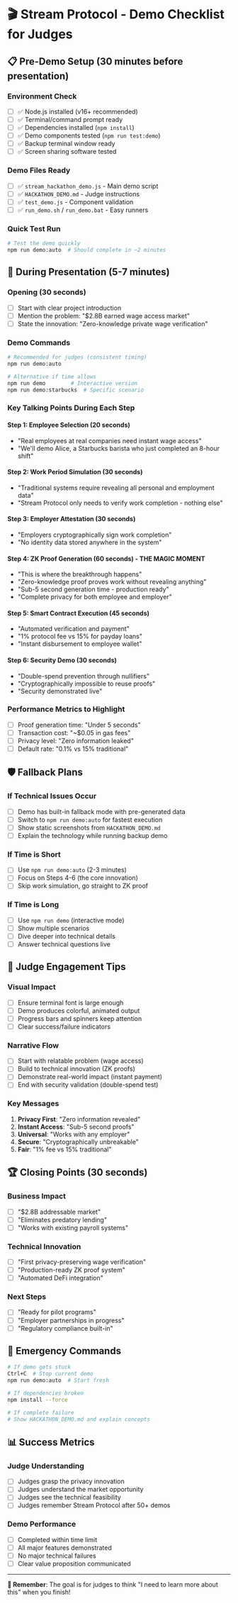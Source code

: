 # 🎬 Stream Protocol - Demo Checklist for Judges

## 📋 Pre-Demo Setup (30 minutes before presentation)

### Environment Check
- [ ] ✅ Node.js installed (v16+ recommended)
- [ ] ✅ Terminal/command prompt ready
- [ ] ✅ Dependencies installed (`npm install`)
- [ ] ✅ Demo components tested (`npm run test:demo`)
- [ ] ✅ Backup terminal window ready
- [ ] ✅ Screen sharing software tested

### Demo Files Ready
- [ ] ✅ `stream_hackathon_demo.js` - Main demo script
- [ ] ✅ `HACKATHON_DEMO.md` - Judge instructions
- [ ] ✅ `test_demo.js` - Component validation
- [ ] ✅ `run_demo.sh` / `run_demo.bat` - Easy runners

### Quick Test Run
```bash
# Test the demo quickly
npm run demo:auto  # Should complete in ~2 minutes
```

## 🎯 During Presentation (5-7 minutes)

### Opening (30 seconds)
- [ ] Start with clear project introduction
- [ ] Mention the problem: "$2.8B earned wage access market"
- [ ] State the innovation: "Zero-knowledge private wage verification"

### Demo Commands
```bash
# Recommended for judges (consistent timing)
npm run demo:auto

# Alternative if time allows
npm run demo        # Interactive version
npm run demo:starbucks  # Specific scenario
```

### Key Talking Points During Each Step

#### Step 1: Employee Selection (20 seconds)
- "Real employees at real companies need instant wage access"
- "We'll demo Alice, a Starbucks barista who just completed an 8-hour shift"

#### Step 2: Work Period Simulation (30 seconds)
- "Traditional systems require revealing all personal and employment data"
- "Stream Protocol only needs to verify work completion - nothing else"

#### Step 3: Employer Attestation (30 seconds)
- "Employers cryptographically sign work completion"
- "No identity data stored anywhere in the system"

#### Step 4: ZK Proof Generation (60 seconds) - **THE MAGIC MOMENT**
- "This is where the breakthrough happens"
- "Zero-knowledge proof proves work without revealing anything"
- "Sub-5 second generation time - production ready"
- "Complete privacy for both employee and employer"

#### Step 5: Smart Contract Execution (45 seconds)
- "Automated verification and payment"
- "1% protocol fee vs 15% for payday loans"
- "Instant disbursement to employee wallet"

#### Step 6: Security Demo (30 seconds)
- "Double-spend prevention through nullifiers"
- "Cryptographically impossible to reuse proofs"
- "Security demonstrated live"

### Performance Metrics to Highlight
- [ ] Proof generation time: "Under 5 seconds"
- [ ] Transaction cost: "~$0.05 in gas fees"
- [ ] Privacy level: "Zero information leaked"
- [ ] Default rate: "0.1% vs 15% traditional"

## 🛡️ Fallback Plans

### If Technical Issues Occur
- [ ] Demo has built-in fallback mode with pre-generated data
- [ ] Switch to `npm run demo:auto` for fastest execution
- [ ] Show static screenshots from `HACKATHON_DEMO.md`
- [ ] Explain the technology while running backup demo

### If Time is Short
- [ ] Use `npm run demo:auto` (2-3 minutes)
- [ ] Focus on Steps 4-6 (the core innovation)
- [ ] Skip work simulation, go straight to ZK proof

### If Time is Long
- [ ] Use `npm run demo` (interactive mode)
- [ ] Show multiple scenarios
- [ ] Dive deeper into technical details
- [ ] Answer technical questions live

## 🎪 Judge Engagement Tips

### Visual Impact
- [ ] Ensure terminal font is large enough
- [ ] Demo produces colorful, animated output
- [ ] Progress bars and spinners keep attention
- [ ] Clear success/failure indicators

### Narrative Flow
- [ ] Start with relatable problem (wage access)
- [ ] Build to technical innovation (ZK proofs)
- [ ] Demonstrate real-world impact (instant payment)
- [ ] End with security validation (double-spend test)

### Key Messages
1. **Privacy First**: "Zero information revealed"
2. **Instant Access**: "Sub-5 second proofs"
3. **Universal**: "Works with any employer"
4. **Secure**: "Cryptographically unbreakable"
5. **Fair**: "1% fee vs 15% traditional"

## 🏆 Closing Points (30 seconds)

### Business Impact
- [ ] "$2.8B addressable market"
- [ ] "Eliminates predatory lending"
- [ ] "Works with existing payroll systems"

### Technical Innovation
- [ ] "First privacy-preserving wage verification"
- [ ] "Production-ready ZK proof system"
- [ ] "Automated DeFi integration"

### Next Steps
- [ ] "Ready for pilot programs"
- [ ] "Employer partnerships in progress"
- [ ] "Regulatory compliance built-in"

## 🚨 Emergency Commands

```bash
# If demo gets stuck
Ctrl+C  # Stop current demo
npm run demo:auto  # Start fresh

# If dependencies broken
npm install --force

# If complete failure
# Show HACKATHON_DEMO.md and explain concepts
```

## 📊 Success Metrics

### Judge Understanding
- [ ] Judges grasp the privacy innovation
- [ ] Judges understand the market opportunity
- [ ] Judges see the technical feasibility
- [ ] Judges remember Stream Protocol after 50+ demos

### Demo Performance
- [ ] Completed within time limit
- [ ] All major features demonstrated
- [ ] No major technical failures
- [ ] Clear value proposition communicated

---

**🎯 Remember**: The goal is for judges to think "I need to learn more about this" when you finish!